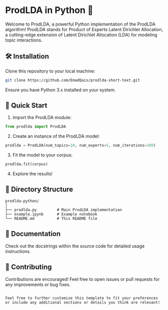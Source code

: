 # ProdLDA in Python 🚀

Welcome to ProdLDA, a powerful Python implementation of the ProdLDA algorithm! ProdLDA stands for Product of Experts Latent Dirichlet Allocation, a cutting-edge extension of Latent Dirichlet Allocation (LDA) for modeling topic interactions.

## 🛠️ Installation

Clone this repository to your local machine:

```bash
git clone https://github.com/EmadQais/prodlda-short-text.git
```

Ensure you have Python 3.x installed on your system.

## 🚀 Quick Start

1. Import the ProdLDA module:

```python
from prodlda import ProdLDA
```

2. Create an instance of the ProdLDA model:

```python
prodlda = ProdLDA(num_topics=10, num_experts=5, num_iterations=100)
```

3. Fit the model to your corpus:

```python
prodlda.fit(corpus)
```

4. Explore the results!

## 📁 Directory Structure

```
prodlda-python/
│
├── prodlda.py         # Main ProdLDA implementation
├── example.ipynb      # Example notebook
└── README.md          # This README file
```

## 📖 Documentation

Check out the docstrings within the source code for detailed usage instructions.

## 🤝 Contributing

Contributions are encouraged! Feel free to open issues or pull requests for any improvements or bug fixes.


```

Feel free to further customize this template to fit your preferences or include any additional sections or details you think are relevant!